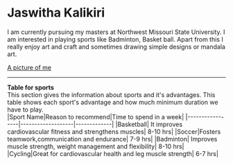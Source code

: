 # Jaswitha Kalikiri

I am currently pursuing my masters at Northwest Missouri State University. I am interested in playing sports like Badminton, Basket ball. Apart from this I really enjoy art and craft and sometimes drawing simple designs or mandala art. <br>

[A picture of me](https://github.com/Jaswitha-20/my2-kalikiri/blob/main/pic.jpg)

---
**Table for sports** <br>
This section gives the information about sports and it's advantages. This table shows each sport's advantage and how much minimum duration we have to play.
<br>
|Sport Name|Reason to recommend|Time to spend in a week|
|-----------------|-------------------|-------------|
|Basketball| It improves cardiovascular fitness and strengthens muscles| 8-10 hrs|
|Soccer|Fosters teamwork,communication and endurance| 7-9 hrs|
|Badminton| Improves muscle strength, weight management and flexibility| 8-10 hrs|
|Cycling|Great for cardiovascular health and leg muscle strength| 6-7 hrs|

